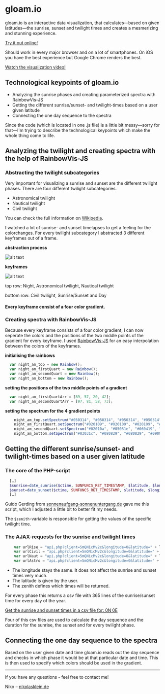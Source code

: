 gloam.io
==================


gloam.io is an interactive data visualization, that calculates—based on given latitudes—the sunrise, sunset and twilight times and creates a mesmerizing and stunning experience.

[Try it out online!](http://www.gloam.io)

Should work in every major browser and on a lot of smartphones. On iOS you have the best experience but Google Chrome renders the best.

[Watch the visualization video!](http://www.gloam.io)



## Technological keypoints of gloam.io
- Analyzing the sunrise phases and creating parameterized spectra with RainbowVis-JS
- Getting the different sunrise/sunset- and twilight-times based on a user given latitude
- Connecting the one day sequence to the spectra

Since the code (which is located in one .js file) is a little bit messy—sorry for that—I'm trying to describe the technological keypoints which make the whole thing come to life.


## Analyzing the twilight and creating spectra with the help of RainbowVis-JS

### Abstracting the twilight subcategories
Very important for visualizing a sunrise and sunset are the different twilight phases. 
There are four different twilight subcategories.

- Astronomical twilight
- Nautical twilight
- Civil twilight

You can check the full information on [Wikipedia](http://en.wikipedia.org/wiki/Twilight).

I watched a lot of sunrise- and sunset timelapses to get a feeling for the colorchanges. For every twilight subcategory I abstracted 3 different keyframes out of a frame.


**abstraction process**

![alt text](http://nikolasklein.de/ideas/gloam/comparison.png "Abstraction of a frame")

**keyframes**

![alt text](http://nikolasklein.de/ideas/gloam/twilight.png "Keyframes for: Night, Astronomical twilight, Nautical twilight, Civil twilight, Sunrise/Sunset and Day")

top row: Night, Astronomical twilight, Nautical twilight

bottom row: Civil twilight, Sunrise/Sunset and Day


#### Every keyframe consist of a four color gradient.



### Creating spectra with RainbowVis-JS
 Because every keyframe consists of a four color gradient, I can now seperate the colors and the positions of the two middle points of the gradient for every keyframe. I used [RainbowVis-JS](https://github.com/anomal/RainbowVis-JS) for an easy interpolation between the colors of the keyframes.

**initialising the rainbows**
```javascript
  var night_am_top = new Rainbow();
  var night_am_firstQuart = new Rainbow();
  var night_am_secondQuart = new Rainbow();
  var night_am_bottom = new Rainbow();
```


**setting the positions of the two middle points of a gradient**  
```javascript
  var night_am_firstQuartArr = [89, 57, 20, 42];
  var night_am_secondQuartArr = [97, 81, 58, 73];
```


**setting the spectrum for the 4 gradient points**
```javascript
	night_am_top.setSpectrum("#050314", "#050314", "#050314", "#050314");
	night_am_firstQuart.setSpectrum("#020109", "#020109", "#020109", "#0a071b");
	night_am_secondQuart.setSpectrum("#02010a", "#05051e", "#060419", "#0b081d");
	night_am_bottom.setSpectrum("#03031c", "#080829", "#080829", "#09092c");
```


## Getting the different sunrise/sunset- and twilight-times based on a user given latitude
### The core of the PHP-script
```php
  […]
  $sunrise=date_sunrise($ctime, SUNFUNCS_RET_TIMESTAMP, $latitude, $longitude, $zenith);
  $sunset=date_sunset($ctime, SUNFUNCS_RET_TIMESTAMP, $latitude, $longitude, $zenith);
  […]
```
Guido Gerding from [sonnenaufgang-sonnenuntergang.de](http://www.sonnenaufgang-sonnenuntergang.de/) gave me this script, which I adjusted a little bit to better fit my needs.

The `$zenith`-variable is responsible for getting the values of the specific twilight time.


### The AJAX-requests for the sunrise and twilight times
```javascript
	var urlRise = "api.php?client=5mQNicMv2c&longitude=0&latitude=" + latitude + "&zenith=90.83333333333&year=2014&month=1&offsett=0&nodst=TRUE";
	var urlCivil = "api.php?client=5mQNicMv2c&longitude=0&latitude=" + latitude + "&zenith=96&year=2014&month=1&offsett=0&nodst=TRUE";
	var urlNaut = "api.php?client=5mQNicMv2c&longitude=0&latitude=" + latitude + "&zenith=102&year=2014&month=1&offsett=0&nodst=TRUE";
	var urlAstro = "api.php?client=5mQNicMv2c&longitude=0&latitude=" + latitude + "&zenith=108&year=2014&month=1&offsett=0&nodst=TRUE";
```
- The longitude stays the same. It does not affect the sunrise and sunset times very much.
- The latitude is given by the user.
- The zenith defines which times will be returned.

For every phase this returns a csv file with 365 lines of the sunrise/sunset time for every day of the year.

[Get the sunrise and sunset times in a csv file for: 0N 0E ](http://gloam.io/api.php?client=5mQNicMv2c&longitude=0&latitude=0&zenith=90.933&year=2014&month=1&offsett=0&nodst=TRUE)

Four of this csv files are used to calculate the day sequence and the duration for the sunrise, the sunset and for every twilight phase.


## Connecting the one day sequence to the spectra

Based on the user given date and time gloam.io reads out the day sequence and checks in which phase it would be at that particular date and time. This is then used to specify which colors should be used in the gradient.


---


If you have any questions - feel free to contact me!

Niko – [nikolasklein.de](http://www.nikolasklein.de)
